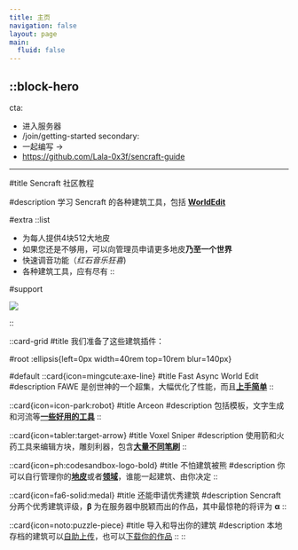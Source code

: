 ```yaml
---
title: 主页
navigation: false
layout: page
main:
  fluid: false
---
```


::block-hero
---
cta:
  - 进入服务器
  - /join/getting-started
secondary:
  - 一起编写 →
  - https://github.com/Lala-0x3f/sencraft-guide
---

#title
Sencraft 社区教程

#description
学习 Sencraft 的各种建筑工具，包括 [**WorldEdit**]()

#extra
  ::list
  - 为每人提供4块512大地皮
  - 如果您还是不够用，可以向管理员申请更多地皮**乃至一个世界**
  - 快速调音功能（*红石音乐狂喜*)
  - 各种建筑工具，应有尽有
  ::

#support
  
  ![](/cover.png)


  
::

::card-grid
#title
我们准备了这些建筑插件：

#root
:ellipsis{left=0px width=40rem top=10rem blur=140px}

#default
::card{icon=mingcute:axe-line}
#title
Fast Async World Edit
#description
FAWE 是创世神的一个超集，大幅优化了性能，而且[**上手简单**](we)
::

::card{icon=icon-park:robot}
#title
Arceon
#description
包括模板，文字生成和河流等[**一些好用的工具**](arceon)
::

::card{icon=tabler:target-arrow}
#title
Voxel Sniper
#description
使用箭和火药工具来编辑方块，雕刻利器，包含[**大量不同笔刷**](vs)
::

::card{icon=ph:codesandbox-logo-bold}
#title
不怕建筑被熊
#description
你可以自行管理你的[**地皮**](plots)或者[**领域**](realms)，谁能一起建筑、由你决定
::

::card{icon=fa6-solid:medal}
#title
还能申请优秀建筑
#description
Sencraft 分两个优秀建筑评级，**β** 为在服务器中脱颖而出的作品，其中最惊艳的将评为 **α**
::

::card{icon=noto:puzzle-piece}
#title
导入和导出你的建筑
#description
本地存档的建筑可以[自助上传](join/import-export#导入)，也可以[下载你的作品](join/import-export#导出)
::
::
